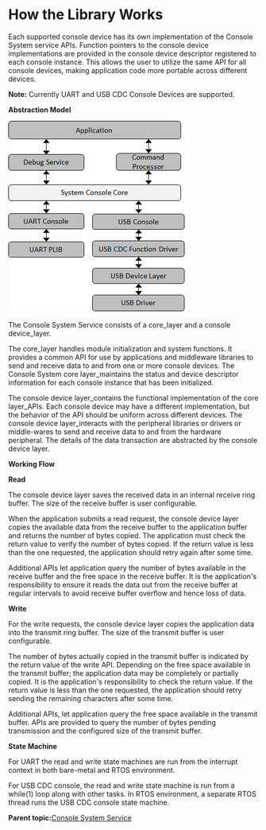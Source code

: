 # How the Library Works

Each supported console device has its own implementation of the Console System service APIs. Function pointers to the console device implementations are provided in the console device descriptor registered to each console instance. This allows the user to utilize the same API for all console devices, making application code more portable across different devices.

**Note:** Currently UART and USB CDC Console Devices are supported.

**Abstraction Model**

![sys_console_abstraction_model](GUID-4928DACE-714F-4C6D-A6AB-7EBA6DCEE632-low.png)

The Console System Service consists of a core\_layer and a console device\_layer.

The core\_layer handles module initialization and system functions. It provides a common API for use by applications and middleware libraries to send and receive data to and from one or more console devices. The Console System core layer\_maintains the status and device descriptor information for each console instance that has been initialized.

The console device layer\_contains the functional implementation of the core layer\_APIs. Each console device may have a different implementation, but the behavior of the API should be uniform across different devices. The console device layer\_interacts with the peripheral libraries or drivers or middle-wares to send and receive data to and from the hardware peripheral. The details of the data transaction are abstracted by the console device layer.

**Working Flow**

**Read**

The console device layer saves the received data in an internal receive ring buffer. The size of the receive buffer is user configurable.

When the application submits a read request, the console device layer copies the available data from the receive buffer to the application buffer and returns the number of bytes copied. The application must check the return value to verify the number of bytes copied. If the return value is less than the one requested, the application should retry again after some time.

Additional APIs let application query the number of bytes available in the receive buffer and the free space in the receive buffer. It is the application's responsibility to ensure it reads the data out from the receive buffer at regular intervals to avoid receive buffer overflow and hence loss of data.

**Write**

For the write requests, the console device layer copies the application data into the transmit ring buffer. The size of the transmit buffer is user configurable.

The number of bytes actually copied in the transmit buffer is indicated by the return value of the write API. Depending on the free space available in the transmit buffer; the application data may be completely or partially copied. It is the application's responsibility to check the return value. If the return value is less than the one requested, the application should retry sending the remaining characters after some time.

Additional APIs, let application query the free space available in the transmit buffer. APIs are provided to query the number of bytes pending transmission and the configured size of the transmit buffer.

**State Machine**

For UART the read and write state machines are run from the interrupt context in both bare-metal and RTOS environment.

For USB CDC console, the read and write state machine is run from a while\(1\) loop along with other tasks. In RTOS environment, a separate RTOS thread runs the USB CDC console state machine.

**Parent topic:**[Console System Service](GUID-C8EFF72A-1BBB-416E-BF89-EEA2B23EB27D.md)

